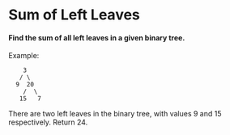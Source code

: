 
# Sum of Left Leaves

#### Find the sum of all left leaves in a given binary tree.

Example:
```
    3
   / \
  9  20
    /  \
   15   7
```

There are two left leaves in the binary tree, with values 9 and 15 respectively. Return 24.
